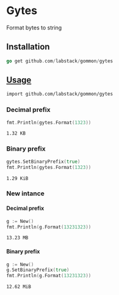 # Gytes

Format bytes to string

## Installation

```go
go get github.com/labstack/gommon/gytes
```

## [Usage](https://github.com/labstack/gommon/blob/master/gytes/gytes_test.go)

```sh
import github.com/labstack/gommon/gytes
```

### Decimal prefix

```go
fmt.Println(gytes.Format(1323))
```

`1.32 KB`

### Binary prefix

```go
gytes.SetBinaryPrefix(true)
fmt.Println(gytes.Format(1323))
```

`1.29 KiB`

### New intance

#### Decimal prefix 

```go
g := New()
fmt.Println(g.Format(13231323))
```

`13.23 MB`

#### Binary prefix

```go
g := New()
g.SetBinaryPrefix(true)
fmt.Println(g.Format(13231323))
```

`12.62 MiB`
